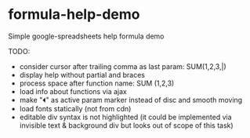 # formula-help-demo

Simple google-spreadsheets help formula demo


TODO:
 - consider cursor after trailing comma as last param: SUM(1,2,3,|)
 - display help without partial and braces
 - process space after function name: SUM (1,2,3)
 - load info about functions via ajax
 - make "⏴" as active param marker instead of disc and smooth moving
 - load fonts statically (not from cdn)
 - editable div syntax is not highlighted (it could be implemented via invisible text & background div but looks out of scope of this task)

